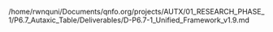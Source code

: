 /home/rwnquni/Documents/qnfo.org/projects/AUTX/01_RESEARCH_PHASE_1/P6.7_Autaxic_Table/Deliverables/D-P6.7-1_Unified_Framework_v1.9.md